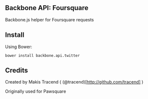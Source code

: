 ## Backbone API: Foursquare

Backbone.js helper for Foursquare requests

## Install 

Using Bower: 
```
bower install backbone.api.twitter
```


## Credits 

Created by Makis Tracend ( (@tracend)[http://github.com/tracend] )

Originally used for Pawsquare